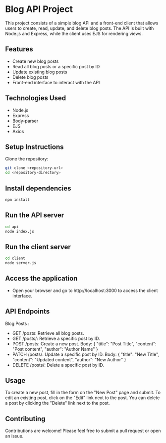 # Blog API Project

This project consists of a simple blog API and a front-end client that allows users to create, read, update, and delete blog posts. The API is built with Node.js and Express, while the client uses EJS for rendering views.

## Features
- Create new blog posts
- Read all blog posts or a specific post by ID
- Update existing blog posts
- Delete blog posts
- Front-end interface to interact with the API

## Technologies Used
- Node.js
- Express
- Body-parser
- EJS
- Axios

## Setup Instructions
Clone the repository:
```bash
git clone <repository-url>
cd <repository-directory>
```

## Install dependencies
```bash
npm install
```
## Run the API server
```bash
cd api
node index.js
```
## Run the client server
```bash
cd client
node server.js
```
## Access the application
- Open your browser and go to http://localhost:3000 to access the client interface.

## API Endpoints
Blog Posts :
- GET /posts: Retrieve all blog posts.
- GET /posts/: Retrieve a specific post by ID.
- POST /posts: Create a new post. Body: { "title": "Post Title", "content": "Post content", "author": "Author Name" }
- PATCH /posts/: Update a specific post by ID. Body: { "title": "New Title", "content": "Updated content", "author": "New Author" }
- DELETE /posts/: Delete a specific post by ID.

## Usage
To create a new post, fill in the form on the "New Post" page and submit. To edit an existing post, click on the "Edit" link next to the post. You can delete a post by clicking the "Delete" link next to the post.

## Contributing
Contributions are welcome! Please feel free to submit a pull request or open an issue.
